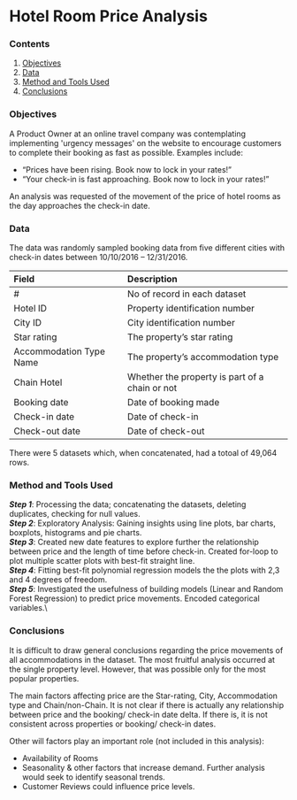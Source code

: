 # Hotel Room Price Analysis

### Contents
1. [Objectives](https://github.com/SteveLewisUK/datascience_bootcamp_projects/blob/main/classifying_IMDB_movie_reviews/README.md#objectives)
2. [Data](https://github.com/SteveLewisUK/datascience_bootcamp_projects/blob/main/classifying_IMDB_movie_reviews/README.md#data)
3. [Method and Tools Used](https://github.com/SteveLewisUK/datascience_bootcamp_projects/blob/main/classifying_IMDB_movie_reviews/README.md#method-and-tools-used)
4. [Conclusions](https://github.com/SteveLewisUK/datascience_bootcamp_projects/blob/main/classifying_IMDB_movie_reviews/README.md#conclusions)<br />


### Objectives
A Product Owner at an online travel company was contemplating implementing 'urgency messages' on the website to encourage customers to complete their booking as fast as possible. Examples include:
* “Prices have been rising. Book now to lock in your rates!” 
* “Your check-in is fast approaching. Book now to lock in your rates!”

An analysis was requested of the movement of the price of hotel rooms as the day approaches the check-in date.<br />


### Data
The data was randomly sampled booking data from five different cities with check-in dates between 10/10/2016 – 12/31/2016. 

|**Field** |**Description**|
|:------------- | :----------|
|# | No of record in each dataset|
|Hotel ID | Property identification number|
|City ID | City identification number|
|Star rating | The property’s star rating|
|Accommodation Type Name | The property’s accommodation type |
|Chain Hotel | Whether the property is part of a chain or not|
|Booking date | Date of booking made|
|Check-in date | Date of check-in |
|Check-out date | Date of check-out |

There were 5 datasets which, when concatenated, had a totoal of 49,064 rows.<br />


### Method and Tools Used
***Step 1***: Processing the data; concatenating the datasets, deleting duplicates, checking for null values.\
***Step 2***: Exploratory Analysis: Gaining insights using line plots, bar charts, boxplots, histograms and pie charts.\
***Step 3***: Created new date features to explore further the relationship between price and the length of time before check-in. Created for-loop to plot multiple scatter plots with best-fit straight line.\
***Step 4***: Fitting best-fit polynomial regression models the the plots with 2,3 and 4 degrees of freedom.\
***Step 5***: Investigated the usefulness of building models (Linear and Random Forest Regression) to predict price movements. Encoded categorical variables.\


### Conclusions
It is difficult to draw general conclusions regarding the price movements of all accommodations in the dataset. The most fruitful analysis occurred at the single property level.  However, that was possible only for the most popular properties.

The main factors affecting price are the Star-rating, City, Accommodation type and  Chain/non-Chain. It is not clear if there is actually any relationship between price and the booking/ check-in date delta.  If there is, it is not consistent across properties or booking/ check-in dates.

Other will factors play an important role (not included in this analysis):
- Availability of Rooms
- Seasonality & other factors that increase demand.  Further analysis would seek to identify seasonal trends. 
- Customer Reviews could influence price levels.
